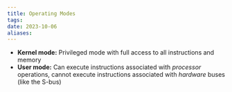```yaml
---
title: Operating Modes
tags: 
date: 2023-10-06
aliases:
---
```

- **Kernel mode:** Privileged mode with full access to all instructions and memory
- **User mode:** Can execute instructions associated with *processor* operations, cannot execute instructions associated with *hardware* buses (like the S-bus)

